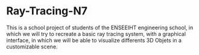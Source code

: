 # Ray-Tracing-N7

This is a school project of students of the ENSEEIHT engineering school, in which we will try to recreate a basic ray tracing system, with a graphical interface, in which we will be able to visualize differents 3D Objets in a customizable scene.